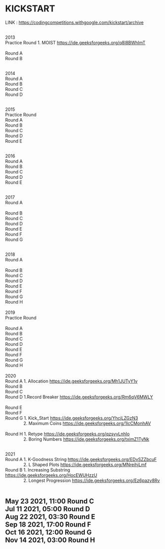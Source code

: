 # KICKSTART
LINK : https://codingcompetitions.withgoogle.com/kickstart/archive <br /><br />

2013	<br />
  Practice Round	1.  MOIST	https://ide.geeksforgeeks.org/q8l8BWhImT		<br />		
	Round A			<br />
	Round B			<br /><br />
				
2014	<br />
  Round A			<br />
	Round B			<br />
	Round C			<br />
	Round D			<br /><br />
				
2015	<br />
  Practice Round			<br />
	Round A			<br />
	Round B			<br />
	Round C			<br />
	Round D			<br />
	Round E			<br /><br />
				
2016	<br />
  Round A			<br />
	Round B			<br />
	Round C			<br />
	Round D			<br />
	Round E			<br /><br />
				
2017	<br />
  Round A		<br />	
	Round B			<br />
	Round C			<br />
	Round D			<br />
	Round E			<br />
	Round F			<br />
	Round G			<br /><br />
				
2018	<br />
  Round A		<br />	
	Round B			<br />
	Round C			<br />
	Round D			<br />
	Round E			<br />
	Round F			<br />
	Round G			<br />
	Round H			<br />
				<br />
2019	<br />
  Practice Round	<br />		
	Round A			<br />
	Round B			<br />
	Round C			<br />
	Round D			<br />
	Round E			<br />
	Round F			<br />
	Round G			<br />
	Round H			<br />
				<br />
2020	<br />
  Round A	1. Allocation	https://ide.geeksforgeeks.org/Mh1JUTyY1v		<br />
	Round B			<br />
	Round C			<br />
	Round D	1.Record Breaker	https://ide.geeksforgeeks.org/Rm6qV6MWLY		<br />		
	Round E			<br />
	Round F			<br />
	Round G	1. Kick_Start	https://ide.geeksforgeeks.org/YhcjLZGzN3	<br />
    &nbsp;&nbsp;&nbsp;&nbsp; &nbsp; &nbsp; &nbsp; &nbsp; &nbsp;      2. Maximum Coins	https://ide.geeksforgeeks.org/1IcCMonhAV		<br />	
	Round H	1. Retype	https://ide.geeksforgeeks.org/qzsyvLnhIo	<br />
    &nbsp;&nbsp;&nbsp;&nbsp; &nbsp; &nbsp; &nbsp; &nbsp; &nbsp;      2. Boring Numbers	https://ide.geeksforgeeks.org/tximZ1TyNk	<br /><br />
				
				
				
2021	<br />
  Round A	1. K-Goodness String	https://ide.geeksforgeeks.org/EDvSZZbcuF	<br />
		&nbsp;&nbsp;&nbsp;&nbsp; &nbsp; &nbsp; &nbsp; &nbsp; &nbsp;      2. L Shaped Plots	https://ide.geeksforgeeks.org/MNreihjLmf				<br />
	Round B	1. Increasing Substring	https://ide.geeksforgeeks.org/HocEWUHzzU	<br />
	  &nbsp;&nbsp;&nbsp;&nbsp; &nbsp; &nbsp; &nbsp; &nbsp; &nbsp;       2. Longest Progression	https://ide.geeksforgeeks.org/Ez6pazy8Rv	<br /><br />
				
				
May 23 2021, 11:00	Round C			<br />
Jul 11 2021, 05:00	Round D			<br />
Aug 22 2021, 03:30	Round E			<br />
Sep 18 2021, 17:00	Round F			<br />
Oct 16 2021, 12:00	Round G			<br />
Nov 14 2021, 03:00	Round H			<br />
--------------------------------------------------------------------------------------------------------------------------------------------------------------------------------

